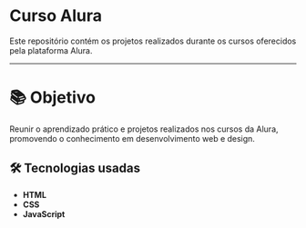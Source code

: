 # Curso Alura

Este repositório contém os projetos realizados durante os cursos oferecidos pela plataforma Alura.

---

# 📚 Objetivo
Reunir o aprendizado prático e projetos realizados nos cursos da Alura, promovendo o conhecimento em desenvolvimento web e design.

## 🛠️ Tecnologias usadas

- **HTML**
- **CSS**
- **JavaScript**
